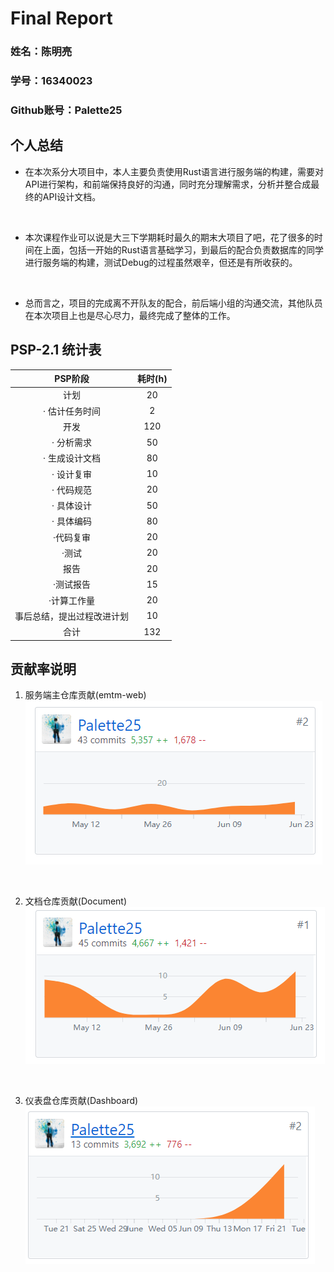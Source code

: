 # Final Report


### 姓名：陈明亮

### 学号：16340023

### Github账号：Palette25



## 个人总结

* 在本次系分大项目中，本人主要负责使用Rust语言进行服务端的构建，需要对API进行架构，和前端保持良好的沟通，同时充分理解需求，分析并整合成最终的API设计文档。

  ​


* 本次课程作业可以说是大三下学期耗时最久的期末大项目了吧，花了很多的时间在上面，包括一开始的Rust语言基础学习，到最后的配合负责数据库的同学进行服务端的构建，测试Debug的过程虽然艰辛，但还是有所收获的。

  ​

* 总而言之，项目的完成离不开队友的配合，前后端小组的沟通交流，其他队员在本次项目上也是尽心尽力，最终完成了整体的工作。



## PSP-2.1 统计表

|    PSP阶段     | 耗时(h) |
| :------------: | :-----: |
|      计划      | 20 |
| · 估计任务时间 | 2 |
|      开发      | 120 |
|   · 分析需求   | 50 |
| · 生成设计文档 | 80 |
|   · 设计复审   | 10 |
|   · 代码规范   | 20 |
|   · 具体设计   | 50 |
|   · 具体编码   | 80 |
| ·代码复审 | 20 |
| ·测试 | 20 |
| 报告 | 20 |
| ·测试报告 | 15 |
| ·计算工作量 | 20 |
| 事后总结，提出过程改进计划 | 10 |
| 合计 | 132 |



## 贡献率说明

1. 服务端主仓库贡献(emtm-web)
  ![img](1.png)

  ​


2. 文档仓库贡献(Document)
  ![img](2.png)

  ​


3. 仪表盘仓库贡献(Dashboard)
  ![img](3.png)

  ​